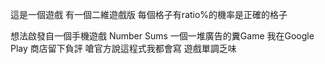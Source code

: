 這是一個遊戲
有一個二維遊戲版
每個格子有ratio%的機率是正確的格子

想法啟發自一個手機遊戲 Number Sums
一個一堆廣告的糞Game
我在Google Play 商店留下負評
嗆官方說這程式我都會寫
遊戲單調乏味
